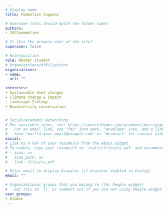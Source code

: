 ```yaml
---
# Display name
title: Pommelien Coppens

# Username (this should match the folder name)
authors:
- 2021pommelien

# Is this the primary user of the site?
superuser: false

# Role/position
role: Master student
# Organizations/Affiliations
organizations:
- name:
  url: ""

interests:
- Sustainable diet changes
- Climate change & impact
- Landscape Ecology
- Biodiversity conservation


# Social/Academic Networking
# For available icons, see: https://sourcethemes.com/academic/docs/page-builder/#icons
#   For an email link, use "fas" icon pack, "envelope" icon, and a link in the
#   form "mailto:your-email@example.com" or "#contact" for contact widget.
social:
# Link to a PDF of your resume/CV from the About widget.
# To enable, copy your resume/CV to `static/files/cv.pdf` and uncomment the lines below.
# - icon: cv
#   icon_pack: ai
#   link: files/cv.pdf

# Enter email to display Gravatar (if Gravatar enabled in Config)
email: ""

# Organizational groups that you belong to (for People widget)
#   Set this to `[]` or comment out if you are not using People widget.
user_groups:
- Alumni
---
```

